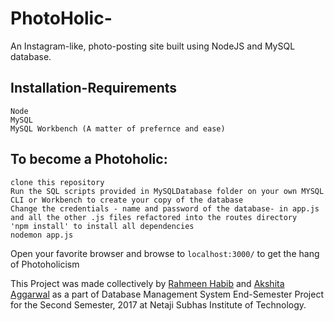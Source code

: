 # PhotoHolic-
An Instagram-like, photo-posting site built using NodeJS and MySQL database. 

## Installation-Requirements
```
Node
MySQL
MySQL Workbench (A matter of prefernce and ease)
```

## To become a Photoholic:
```
clone this repository
Run the SQL scripts provided in MySQLDatabase folder on your own MYSQL CLI or Workbench to create your copy of the database
Change the credentials - name and password of the database- in app.js and all the other .js files refactored into the routes directory
'npm install' to install all dependencies
nodemon app.js
```
Open your favorite browser and browse to ```localhost:3000/``` to get the hang of Photoholicism

This Project was made collectively by
[Rahmeen Habib](https://www.github.com/rahmeen14) and [Akshita Aggarwal](https://www.github.com/akshitaag) as a part of Database Management System End-Semester Project for the Second Semester, 2017 at Netaji Subhas Institute of Technology.


